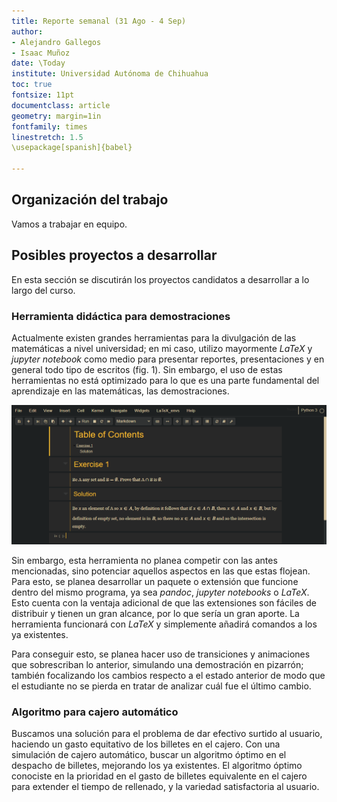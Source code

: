 ```yaml
---
title: Reporte semanal (31 Ago - 4 Sep)
author: 
- Alejandro Gallegos
- Isaac Muñoz
date: \Today
institute: Universidad Autónoma de Chihuahua
toc: true
fontsize: 11pt
documentclass: article
geometry: margin=1in
fontfamily: times
linestretch: 1.5
\usepackage[spanish]{babel}

---
```

## Organización del trabajo
Vamos a trabajar en equipo.

## Posibles proyectos a desarrollar
En esta sección se discutirán los proyectos candidatos a desarrollar a lo largo del curso.

### Herramienta didáctica para demostraciones
Actualmente existen grandes herramientas para la divulgación de las matemáticas a nivel universidad; en mi caso, utilizo mayormente _LaTeX_ y _jupyter notebook_ como medio para presentar reportes, presentaciones y en general todo tipo de escritos (fig. 1). Sin embargo, el uso de estas herramientas no está optimizado para lo que es una parte fundamental del aprendizaje en las matemáticas, las demostraciones. 

![Demostración de una propiedad de los conjuntos hecha en _jupyter notebook_](./assets/img/jupyter_1.png)

Sin embargo, esta herramienta no planea competir con las antes mencionadas, sino potenciar aquellos aspectos en las que estas flojean. Para esto, se planea desarrollar un paquete o extensión que funcione dentro del mismo programa, ya sea _pandoc_, _jupyter notebooks_ o _LaTeX_. Esto cuenta con la ventaja adicional de que las extensiones son fáciles de distribuir y tienen un gran alcance, por lo que sería un gran aporte. La herramienta funcionará con _LaTeX_ y simplemente añadirá comandos a los ya existentes.

Para conseguir esto, se planea hacer uso de transiciones y animaciones que sobrescriban lo anterior, simulando una demostración en pizarrón; también focalizando los cambios respecto a el estado anterior de modo que el estudiante no se pierda en tratar de analizar cuál fue el último cambio.

###  Algoritmo para cajero automático
Buscamos una solución para el problema de dar efectivo surtido al usuario, haciendo un gasto equitativo de los billetes en el cajero. Con una simulación de cajero automático, buscar un algoritmo óptimo en el despacho de billetes, mejorando los ya existentes. El algoritmo óptimo conociste en la prioridad en el gasto de billetes equivalente en el cajero para extender el tiempo de rellenado, y la variedad satisfactoria al usuario.

